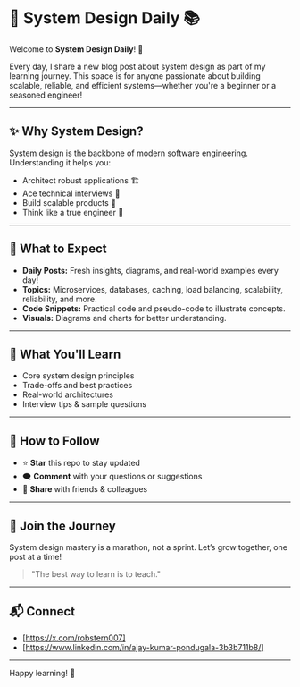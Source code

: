 # 🚀 System Design Daily 📚

Welcome to **System Design Daily**! 🌟

Every day, I share a new blog post about system design as part of my learning journey. This space is for anyone passionate about building scalable, reliable, and efficient systems—whether you're a beginner or a seasoned engineer!

---

## ✨ Why System Design?
System design is the backbone of modern software engineering. Understanding it helps you:
- Architect robust applications 🏗️
- Ace technical interviews 💼
- Build scalable products 🚦
- Think like a true engineer 🧠

---

## 📅 What to Expect
- **Daily Posts:** Fresh insights, diagrams, and real-world examples every day!
- **Topics:** Microservices, databases, caching, load balancing, scalability, reliability, and more.
- **Code Snippets:** Practical code and pseudo-code to illustrate concepts.
- **Visuals:** Diagrams and charts for better understanding.

---

## 📝 What You'll Learn
- Core system design principles
- Trade-offs and best practices
- Real-world architectures
- Interview tips & sample questions

---

## 🔔 How to Follow
- ⭐ **Star** this repo to stay updated
- 🗨️ **Comment** with your questions or suggestions
- 🔄 **Share** with friends & colleagues

---

## 🌱 Join the Journey
System design mastery is a marathon, not a sprint. Let’s grow together, one post at a time!

> "The best way to learn is to teach."

---

## 📬 Connect
- [https://x.com/robstern007]
- [https://www.linkedin.com/in/ajay-kumar-pondugala-3b3b711b8/]

---

Happy learning! 🚀